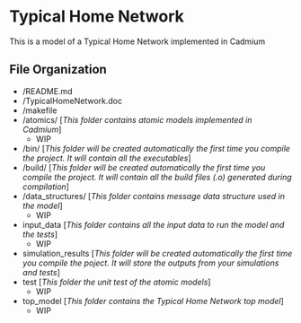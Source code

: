 # Typical Home Network

This is a model of a Typical Home Network implemented in Cadmium

## File Organization

- /README.md
- /TypicalHomeNetwork.doc
- /makefile
- /atomics/ [*This folder contains atomic models implemented in Cadmium*]
    - WIP
- /bin/ [*This folder will be created automatically the first time you compile the project. It will contain all the executables*]
- /build/ [*This folder will be created automatically the first time you compile the project. It will contain all the build files (.o) generated during compilation*]
- /data_structures/ [*This folder contains message data structure used in the model*]
    - WIP
- input_data [*This folder contains all the input data to run the model and the tests*]
	- WIP
- simulation_results [*This folder will be created automatically the first time you compile the poject. It will store the outputs from your simulations and tests*]
- test [*This folder the unit test of the atomic models*]
	- WIP
- top_model [*This folder contains the Typical Home Network top model*]	
	- WIP